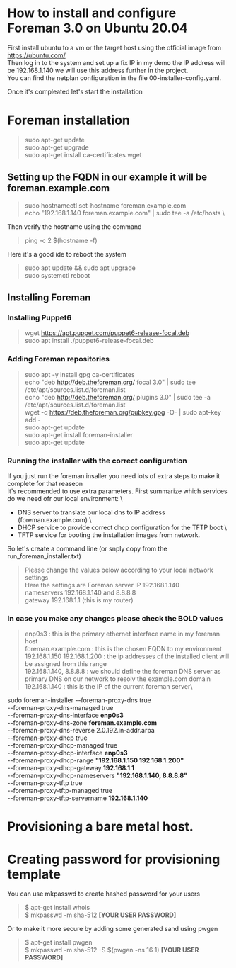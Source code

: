 # How to install and configure Foreman 3.0 on Ubuntu 20.04

First install ubuntu to a vm or the target host using the official image from https://ubuntu.com/ \
Then log in to the system and set up a fix IP in my demo the IP address will be 192.168.1.140 we will use this address further in the project. \
You can find the netplan configuration in the file 00-installer-config.yaml. 

Once it's compleated let's start the installation 
# Foreman installation
>sudo apt-get update \
>sudo apt-get upgrade \
>sudo apt-get install ca-certificates wget

## Setting up the FQDN in our example it will be foreman.example.com
>sudo hostnamectl set-hostname foreman.example.com \
>echo "192.168.1.140 foreman.example.com" | sudo tee -a /etc/hosts \

Then verify the hostname using the command

> ping -c 2 $(hostname -f)

Here it's a good ide to reboot the system 

>sudo apt update && sudo apt upgrade \
>sudo systemctl reboot

## Installing Foreman

### Installing Puppet6 

>wget https://apt.puppet.com/puppet6-release-focal.deb \
>sudo apt install ./puppet6-release-focal.deb

### Adding Foreman repositories

>sudo apt -y install gpg ca-certificates \
>echo "deb http://deb.theforeman.org/ focal 3.0" | sudo tee /etc/apt/sources.list.d/foreman.list \
>echo "deb http://deb.theforeman.org/ plugins 3.0" | sudo tee -a /etc/apt/sources.list.d/foreman.list \
>wget -q https://deb.theforeman.org/pubkey.gpg -O- | sudo apt-key add - \
>sudo apt-get update \
>sudo apt-get install foreman-installer \
>sudo apt-get update

### Running the installer with the correct configuration 
If you just run the foreman insaller you need lots of extra steps to make it complete for that reaseon \
It's recommended to use extra parameters. First summarize which services do we need ofr our local environment: \
- DNS server to translate our local dns to IP address (foreman.example.com) \
- DHCP service to provide correct dhcp configuration for the TFTP boot \
- TFTP service for booting the installation images from network. 

So let's create a command line (or snply copy from the run_foreman_installer.txt)

>Please change the values below according to your local network settings \
>Here the settings are Foreman server IP 192.168.1.140 \
>nameservers 192.168.1.140 and 8.8.8.8 \
>gateway 192.168.1.1 (this is my router)

### In case you make any changes please check the BOLD values

>enp0s3 : this is the primary ethernet interface name in my foreman host \
>foreman.example.com : this is the chosen FQDN to my environment \
>192.168.1.150 192.168.1.200 : the ip addresses of the installed client will be assigned from this range \
>192.168.1.140, 8.8.8.8 : we should define the foreman DNS server as primary DNS on our network to resolv the example.com domain \
>192.168.1.140 : this is the IP of the current foreman server\

sudo foreman-installer --foreman-proxy-dns true \
--foreman-proxy-dns-managed true \
--foreman-proxy-dns-interface __enp0s3__ \
--foreman-proxy-dns-zone __foreman.example.com__ \
--foreman-proxy-dns-reverse 2.0.192.in-addr.arpa \
--foreman-proxy-dhcp true \
--foreman-proxy-dhcp-managed true \
--foreman-proxy-dhcp-interface __enp0s3__ \
--foreman-proxy-dhcp-range __"192.168.1.150 192.168.1.200"__ \
--foreman-proxy-dhcp-gateway __192.168.1.1__ \
--foreman-proxy-dhcp-nameservers __"192.168.1.140, 8.8.8.8"__ \
--foreman-proxy-tftp true \
--foreman-proxy-tftp-managed true \
--foreman-proxy-tftp-servername __192.168.1.140__

# Provisioning a bare metal host.
# Creating password for provisioning template
You can use mkpasswd to create hashed password for your users
>$ apt-get install whois \
>$ mkpasswd -m sha-512 __[YOUR USER PASSWORD]__ 

Or to make it more secure by adding some generated sand using pwgen
>$ apt-get install pwgen \
>$ mkpasswd -m sha-512 -S $(pwgen -ns 16 1) __[YOUR USER PASSWORD]__
